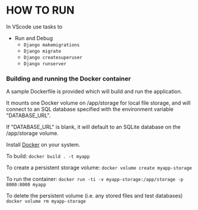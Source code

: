 # HOW TO RUN

In VScode use tasks to
* Run and Debug
  * `Django makemigrations`
  * `Django migrate`
  * `Django createsuperuser`
  * `Django runserver`


### Building and running the Docker container

A sample Dockerfile is provided which will build and run the application.

It mounts one Docker volume on /app/storage for local file storage, and will connect to an SQL database specified with the environment variable "DATABASE_URL".

If "DATABASE_URL" is blank, it will default to an SQLite database on the /app/storage volume.

Install [Docker](https://www.docker.com/) on your system.

To build:
`docker build . -t myapp`

To create a persistent storage volume:
`docker volume create myapp-storage`

To run the container:
`docker run -ti -v myapp-storage:/app/storage -p 8000:8000 myapp`

To delete the persistent volume (i.e. any stored files and test databases)
`docker volume rm myapp-storage`
